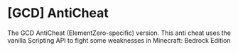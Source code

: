 # [GCD] AntiCheat
The GCD AntiCheat (ElementZero-specific) version. This anti cheat uses the vanilla Scripting API to fight some weaknesses in Minecraft: Bedrock Edition
